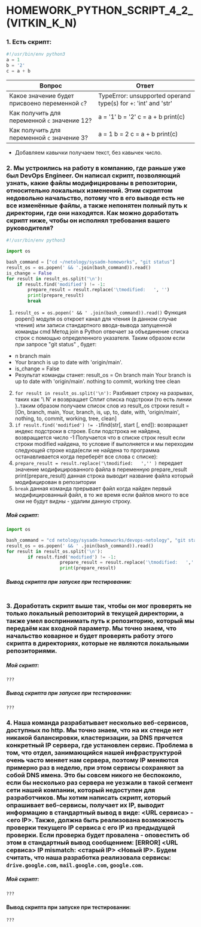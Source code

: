 # HOMEWORK_PYTHON_SCRIPT_4_2_(VITKIN_K_N)

### 1. Есть скрипт:
```python
#!/usr/bin/env python3
a = 1
b = '2'
c = a + b
```
| Вопрос  | Ответ |
| ------------- | ------------- |
| Какое значение будет присвоено переменной `c`?  |TypeError: unsupported operand type(s) for +: 'int' and 'str'  |
| Как получить для переменной `c` значение 12?  | a = '1'  b = '2'   c = a + b print(c)
| Как получить для переменной `c` значение 3?  | a = 1 b = 2 c = a + b print(c)|
- Добавляем кавычки получаем текст, без кавычек число.


### 2. Мы устроились на работу в компанию, где раньше уже был DevOps Engineer. Он написал скрипт, позволяющий узнать, какие файлы модифицированы в репозитории, относительно локальных изменений. Этим скриптом недовольно начальство, потому что в его выводе есть не все изменённые файлы, а также непонятен полный путь к директории, где они находятся. Как можно доработать скрипт ниже, чтобы он исполнял требования вашего руководителя?
```python
#!/usr/bin/env python3

import os

bash_command = ["cd ~/netology/sysadm-homeworks", "git status"]
result_os = os.popen(' && '.join(bash_command)).read()
is_change = False
for result in result_os.split('\n'):
    if result.find('modified') != -1:
        prepare_result = result.replace('\tmodified:   ', '')
        print(prepare_result)
        break
```
1. ```result_os = os.popen(' && ' .join(bash_command)).read()```
Функция popen() модуля os откроет канал для чтения (в данном случае чтения) или записи стандартного ввода-вывода запущенной команды cmd
Метод join в Python отвечает за объединение списка строк с помощью определенного указателя.
Таким образом если при запросе "git status" , будет:
- n branch main
- Your branch is up to date with 'origin/main'.
- is_change = False
- Результат команды станет: result_os = On branch main Your branch is up to date with 'origin/main'. nothing to commit, working tree clean
2. ```for result in result_os.split('\n'):``` Разбивает строку на разрывах, таких как '\ N' и возвращает Сплит списка подстроки (то есть линии )..таким образом получаем список слов из  result_os строки
result = [On, branch, main, Your, branch, is, up, to, date, with, 'origin/main', nothing, to, commit, working, tree, clean]
3. ```if result.find('modified') != -1```find(str[, start [, end]): возвращает индекс подстроки в строке. Если подстрока не найдена, возвращается число -1
Получается что в списке строк result если строки modified найдена, то условие if выполняется и мы переходим следующей строке кода(если не найдена то программа останавливается когда переберёт все слова с списке):
4. ```prepare_result = result.replace('\tmodified:   ','' )```  передает значение модифицированного файла в переменную prepare_result
print(prepare_result)    данная строка выводит название файла который модифицирован в репозитории
5. ```break``` данная команда прерывает файл когда найден первый модифицированный файл, в то же время если файлов много то все они не будут видны - удалим данную строку.
##### Мой скрипт:
```python
import os

bash_command = "cd netology/sysadm-homeworks/devops-netology", "git status"
result_os = os.popen(' && ' .join(bash_command)).read()
for result in result_os.split('\n'):
        if result.find('modified') != -1:
                    prepare_result = result.replace('\tmodified:   ','' )
                    print(prepare_result)
```
##### Вывод скрипта при запуске при тестировании:
[](IMAGES/1.jpeg )
```
```

### 3. Доработать скрипт выше так, чтобы он мог проверять не только локальный репозиторий в текущей директории, а также умел воспринимать путь к репозиторию, который мы передаём как входной параметр. Мы точно знаем, что начальство коварное и будет проверять работу этого скрипта в директориях, которые не являются локальными репозиториями.
##### Мой скрипт:
```python
???
```
##### Вывод скрипта при запуске при тестировании:
```
???
```
### 4. Наша команда разрабатывает несколько веб-сервисов, доступных по http. Мы точно знаем, что на их стенде нет никакой балансировки, кластеризации, за DNS прячется конкретный IP сервера, где установлен сервис. Проблема в том, что отдел, занимающийся нашей инфраструктурой очень часто меняет нам сервера, поэтому IP меняются примерно раз в неделю, при этом сервисы сохраняют за собой DNS имена. Это бы совсем никого не беспокоило, если бы несколько раз сервера не уезжали в такой сегмент сети нашей компании, который недоступен для разработчиков. Мы хотим написать скрипт, который опрашивает веб-сервисы, получает их IP, выводит информацию в стандартный вывод в виде: <URL сервиса> - <его IP>. Также, должна быть реализована возможность проверки текущего IP сервиса c его IP из предыдущей проверки. Если проверка будет провалена - оповестить об этом в стандартный вывод сообщением: [ERROR] <URL сервиса> IP mismatch: <старый IP> <Новый IP>. Будем считать, что наша разработка реализовала сервисы: `drive.google.com`, `mail.google.com`, `google.com`.
##### Мой скрипт:
```python
???
```
#### Вывод скрипта при запуске при тестировании:
```
???
```


